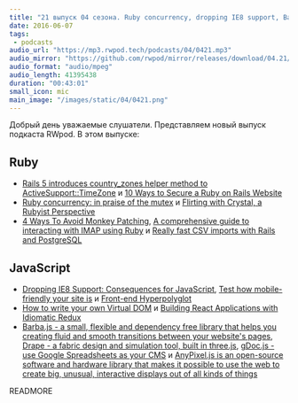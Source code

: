 ```yaml
---
title: "21 выпуск 04 сезона. Ruby concurrency, dropping IE8 support, Barba.js, Drape, gDoc.js, AnyPixel.js и прочее"
date: 2016-06-07
tags:
 - podcasts
audio_url: "https://mp3.rwpod.tech/podcasts/04/0421.mp3"
audio_mirror: "https://github.com/rwpod/mirror/releases/download/04.21/0421.mp3"
audio_format: "audio/mpeg"
audio_length: 41395438
duration: "00:43:01"
small_icon: mic
main_image: "/images/static/04/0421.png"
---
```


Добрый день уважаемые слушатели. Представляем новый выпуск подкаста RWpod. В этом выпуске:

## Ruby

 - [Rails 5 introduces country_zones helper method to ActiveSupport::TimeZone](http://blog.bigbinary.com/2016/06/01/rails-5-introduces-helpers-for-country-zones.html) и [10 Ways to Secure a Ruby on Rails Website](https://www.ziptask.com/10-Ways-to-Secure-a-Ruby-on-Rails-Website)
 - [Ruby concurrency: in praise of the mutex](https://vaneyckt.io/posts/ruby_concurrency_in_praise_of_the_mutex/) и [Flirting with Crystal, a Rubyist Perspective](http://www.akitaonrails.com/2016/05/31/flirting-with-crystal-a-rubyist-perspective)
 - [4 Ways To Avoid Monkey Patching](http://www.rubypigeon.com/posts/4-ways-to-avoid-monkey-patching/), [A comprehensive guide to interacting with IMAP using Ruby](http://www.ombulabs.com/blog/ruby/imap/a-comprehensive-guide-to-interacting-with-imap-using-ruby.html) и [Really fast CSV imports with Rails and PostgreSQL](http://aserafin.pl/2016/06/06/fast-csv-imports-with-rails-and-postgresql/)


## JavaScript

 - [Dropping IE8 Support: Consequences for JavaScript](http://tech.trivago.com/2016/06/01/dropping-ie8-support-consequences-for-javascript/), [Test how mobile-friendly your site is](https://testmysite.thinkwithgoogle.com/) и [Front-end Hyperpolyglot](http://jeffcarp.github.io/frontend-hyperpolyglot/)
 - [How to write your own Virtual DOM](https://medium.com/@deathmood/how-to-write-your-own-virtual-dom-ee74acc13060) и [Building React Applications with Idiomatic Redux](https://egghead.io/courses/building-react-applications-with-idiomatic-redux)
 - [Barba.js - a small, flexible and dependency free library that helps you creating fluid and smooth transitions between your website's pages](http://barbajs.org/), [Drape - a fabric design and simulation tool, built in three.js](http://aatishb.github.io/drape/), [gDoc.js - use Google Spreadsheets as your CMS](https://github.com/jadeallencook/gDoc.js) и [AnyPixel.js is an open-source software and hardware library that makes it possible to use the web to create big, unusual, interactive displays out of all kinds of things](http://googlecreativelab.github.io/anypixel/)


READMORE
